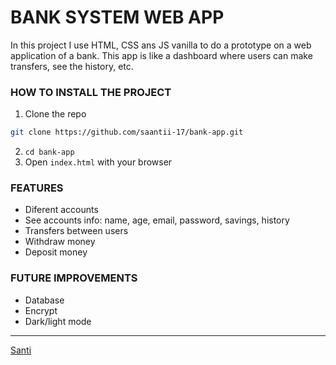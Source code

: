 # BANK SYSTEM WEB APP
In this project I use HTML, CSS ans JS vanilla to do a prototype on a web application of a bank.
This app is like a dashboard where users can make transfers, see the history, etc.

### HOW TO INSTALL THE PROJECT
1. Clone the repo

```bash
git clone https://github.com/saantii-17/bank-app.git
```

2. `cd bank-app`
3. Open `index.html` with your browser

### FEATURES
- Diferent accounts
- See accounts info: name, age, email, password, savings, history
- Transfers between users
- Withdraw money
- Deposit money

### FUTURE IMPROVEMENTS
- Database
- Encrypt
- Dark/light mode

___
[Santi](https://github.com/saantii-17)